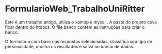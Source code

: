 # FormularioWeb_TrabalhoUniRitter
Este é um trabalho antigo, utiliza o xampp e mysql . 
A pasta do projeto deve ficar dentro do htdocs.
O file banco contém as instruções para criar o banco.

O formulario com base nas respostas selecionadas, classifica seu tipo de personalidade, mostra os resultados e salva no banco de dados.
